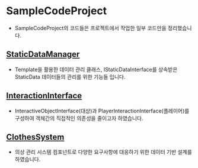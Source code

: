 # SampleCodeProject
- SampleCodeProject의 코드들은 프로젝트에서 작업한 일부 코드만을 정리했습니다.

## [StaticDataManager](Source/SampleCode/ClothesSystem/)
- Template을 활용한 데이터 관리 클래스, IStaticDataInterface를 상속받은 StaticData 데이터들의 관리를 위한 기능들 입니다.

## [InteractionInterface](Source/SampleCode/InteractionInterface/)
- InteractiveObjectInterface(대상)과 PlayerInteractionInterface(플레이어)를 구성하여 객체간의 직접적인 의존성을 줄이고자 하였습니다.

## [ClothesSystem](Source/SampleCode/StaticDataManager/)
- 의상 관리 시스템 컴포넌트로 다양한 요구사항에 대응하기 위한 데이터 기반 설계를 하였습니다.

